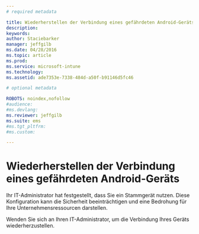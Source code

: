 ```yaml
---
# required metadata

title: Wiederherstellen der Verbindung eines gefährdeten Android-Geräts | Microsoft Intune
description:
keywords:
author: Staciebarker
manager: jeffgilb
ms.date: 04/28/2016
ms.topic: article
ms.prod:
ms.service: microsoft-intune
ms.technology:
ms.assetid: ade7353e-7338-484d-a50f-b91146d5fc46

# optional metadata

ROBOTS: noindex,nofollow
#audience:
#ms.devlang:
ms.reviewer: jeffgilb
ms.suite: ems
#ms.tgt_pltfrm:
#ms.custom:

---
```


# Wiederherstellen der Verbindung eines gefährdeten Android-Geräts
Ihr IT-Administrator hat festgestellt, dass Sie ein Stammgerät nutzen. Diese Konfiguration kann die Sicherheit beeinträchtigen und eine Bedrohung für Ihre Unternehmensressourcen darstellen.

Wenden Sie sich an Ihren IT-Administrator, um die Verbindung Ihres Geräts wiederherzustellen.



<!--HONumber=May16_HO1-->


